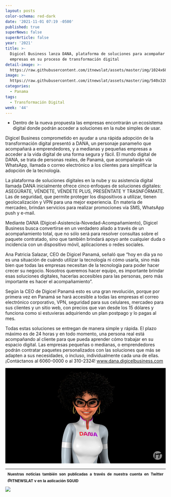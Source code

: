 ```yaml
---
layout: posts
color-schema: red-dark
date: '2021-11-01 07:19 -0500'
published: true
superNews: false
superArticle: false
year: '2021'
title: >-
  Digicel Business lanza DANA, plataforma de soluciones para acompañar a las
  empresas en su proceso de transformación digital 
detail-image: >-
  https://raw.githubusercontent.com/itnewslat/assets/master/img/1024x680/digicel-dana-g.jpg
image: >-
  https://raw.githubusercontent.com/itnewslat/assets/master/img/540x320/digicel-dana-p.jpg
categories:
  - Panama
tags:
  - Transformación Digital
week: '44'
---
```

- Dentro de la nueva propuesta las empresas encontrarán un ecosistema digital donde podrán acceder a soluciones en la nube simples de usar.

Digicel Business comprometido en ayudar a una rápida adopción de la transformación digital presentó a DANA, un personaje panameño que acompañará a emprendedores, y a medianas y pequeñas empresas a acceder a la vida digital de una forma segura y fácil. El mundo digital de DANA, se trata de personas reales, de Panamá, que acompañarán vía WhatsApp, llamada o correo electrónico a los clientes para simplificar la adopción de la tecnología.

La plataforma de soluciones digitales en la nube y su asistencia digital llamada DANA inicialmente ofrece cinco enfoques de soluciones digitales: ASEGÚRATE, VÉNDETE, VÉNDETE PLUS, PRESÉNTATE Y TRASNFÓRMATE. Las de seguridad, que permite proteger los dispositivos a utilizar, tienen geolocalización y VPN para una mejor experiencia. En materia de mercadeo, brindan servicios para realizar promociones vía SMS, WhatsApp push y e-mail.

Mediante DANA (Digicel-Asistencia-Novedad-Acompañamiento), Digicel Business busca convertirse en un verdadero aliado a través de un acompañamiento total, que no sólo será para resolver consultas sobre el paquete contratado, sino que también brindará apoyo ante cualquier duda o incidencia con un dispositivo móvil, aplicaciones o redes sociales.

Ana Patricia Salazar, CEO de Digicel Panamá, señaló que “hoy en día ya no es una situación de cuándo utilizar la tecnología ni cómo usarla, sino más bien que todas las empresas necesitan de la tecnología para poder hacer crecer su negocio. Nosotros queremos hacer equipo, es importante brindar esas soluciones digitales, hacerlas accesibles para las personas, pero más importante es hacer el acompañamiento”.

Según la CEO de Digicel Panamá esto es una gran revolución, porque por primera vez en Panamá se hará accesible a todas las empresas el correo electrónico corporativo, VPN, seguridad para sus celulares, mercadeo para sus clientes y un sitio web, con precios que van desde los 15 dólares y funciona como si estuvieras adquiriendo un plan postpago y lo pagas al mes.

Todas estas soluciones se entregan de manera simple y rápida. El plazo máximo es de 24 horas y en todo momento, una persona real está acompañando al cliente para que pueda aprender cómo trabajar en su espacio digital. Las empresas pequeñas o medianas, o emprendedores podrán contratar paquetes personalizados con las soluciones que más se adapten a sus necesidades, o incluso, individualmente cada una de ellas. ¡Contáctanos al 6060-0000 o al 310-2324!
www.dana.digicelbusiness.com

![](https://raw.githubusercontent.com/itnewslat/assets/master/img/540x320/digicel-dana-p.jpg)

<table style="height: 42px;" width="569">
<tbody>
<tr>
<td style="text-align: justify;"><sub><strong>Nuestras noticias también son publicadas a través de nuestra cuenta en Twitter <a href="https://twitter.com/itnewslat?lang=es">@ITNEWSLAT</a> y en la aplicación <a href="https://squidapp.co/en/">SQUID</a></strong></sub></td>
</tr>
</tbody>
</table>

<img src="https://tracker.metricool.com/c3po.jpg?hash=56f88a41e39ab42c063cc51676587a04"/>